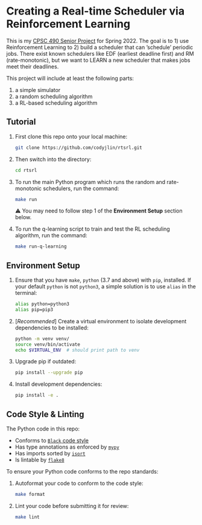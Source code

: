 # Creating a Real-time Scheduler via Reinforcement Learning

This is my [CPSC 490 Senior Project](https://dus.cs.yale.edu/490.html) for Spring 2022. The goal is to 1) use Reinforcement Learning to 2) build a scheduler that can ’schedule’ periodic jobs. There exist known schedulers like EDF (earliest deadline first) and RM (rate-monotonic), but we want to LEARN a new scheduler that makes jobs meet their deadlines.

This project will include at least the following parts:

1. a simple simulator
2. a random scheduling algorithm
3. a RL-based scheduling algorithm


## Tutorial

1. First clone this repo onto your local machine:

	```bash
	git clone https://github.com/codyjlin/rtsrl.git
	```

2. Then switch into the directory:

	```bash
	cd rtsrl
	```

3. To run the main Python program which runs the random and rate-monotonic schedulers, run the command:

	```bash
	make run
	```

	:warning: You may need to follow step 1 of the **Environment Setup** section below.

4. To run the q-learning script to train and test the RL scheduling algorithm, run the command:

	```bash
	make run-q-learning
	```


## Environment Setup

1. Ensure that you have `make`, `python` (3.7 and above) with `pip`, installed. If your default `python` is not `python3`, a simple solution is to use `alias` in the terminal:
    
    ```bash
	alias python=python3
	alias pip=pip3
	```

2. [*Recommended*] Create a virtual environment to isolate development dependencies to be installed:
	
	```bash
	python -m venv venv/
	source venv/bin/activate
	echo $VIRTUAL_ENV  # should print path to venv
	```

3. Upgrade pip if outdated:
	
	```bash
	pip install --upgrade pip
	```

4. Install development dependencies:
	
	```bash
	pip install -e .
	```

## Code Style & Linting

The Python code in this repo:

- Conforms to [`Black` code style](https://black.readthedocs.io/en/stable/)
- Has type annotations as enforced by [`mypy`](https://mypy.readthedocs.io/en/stable/introduction.html)
- Has imports sorted by [`isort`](https://pycqa.github.io/isort/)
- Is lintable by [`flake8`](https://flake8.pycqa.org/en/latest/)

To ensure your Python code conforms to the repo standards:

1. Autoformat your code to conform to the code style:

	```bash
	make format
	```

2. Lint your code before submitting it for review:

	```bash
	make lint
	```
